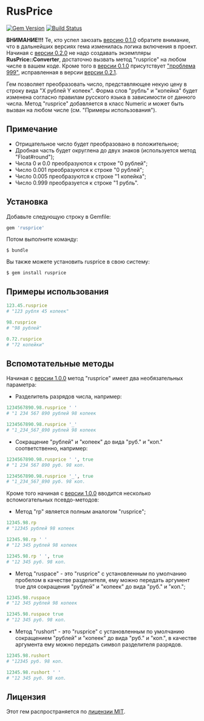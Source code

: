# RusPrice
[![Gem Version](https://badge.fury.io/rb/rusprice.svg)](https://badge.fury.io/rb/rusprice) [![Build Status](https://travis-ci.org/klekot/rusprice.svg?branch=master)](https://travis-ci.org/klekot/rusprice)

**ВНИМАНИЕ!!!** Те, кто успел заюзать [версию 0.1.0](https://github.com/klekot/rusprice/tree/v0.1.0) обратите внимание, что в дальнейших версиях гема изменилась логика включения в проект.
Начиная с [версии 0.2.0](https://github.com/klekot/rusprice/tree/v.0.2.0) не надо создавать экземпляры **RusPrice::Converter**, достаточно вызвать метод "rusprice" на любом числе в вашем коде.
Кроме того в [версии 0.1.0](https://github.com/klekot/rusprice/tree/v0.1.0) присутствует ["проблема 999"](https://github.com/klekot/rusprice/issues/1), исправленная в версии [версии 0.2.1](https://github.com/klekot/rusprice/tree/v0.2.1).

Гем позволяет преобразовать число, представляющее некую цену в строку вида "X рублей Y копеек". Форма слов "рубль" и "копейка" будет изменена согласно правилам русского языка в зависимости от данного числа.
Метод "rusprice" добавляется в класс Numeric и может быть вызван на любом числе (см. "Примеры использования").

## Примечание
 - Отрицательное число будет преобразовано в положительное;
 - Дробная часть будет округлена до двух знаков (используется метод "Float#round");
 - Числа 0 и 0.0 преобразуются к строке "0 рублей";
 - Число 0.001 преобразуются к строке "0 рублей";
 - Число 0.005 преобразуются к строке "1 копейка";
 - Число 0.999 преобразуется к строке "1 рубль".

## Установка

Добавьте следующую строку в Gemfile:

```ruby
gem 'rusprice'
```

Потом выполните команду:

    $ bundle

Вы также можете установить rusprice в свою систему:

    $ gem install rusprice

## Примеры использования
```ruby
123.45.rusprice
# "123 рубля 45 копеек"

98.rusprice
# "98 рублей"

0.72.rusprice
# "72 копейки"
```

## Вспомотательные методы

Начиная с [версии 1.0.0](https://github.com/klekot/rusprice/tree/v1.0.0) метод "rusprice" имеет два необязательных параметра:
 - Разделитель разрядов числа, например:
```ruby
1234567890.98.rusprice ' '
# "1 234 567 890 рублей 98 копеек

1234567890.98.rusprice '_'
# "1_234_567_890 рублей 98 копеек
```

 - Сокращение "рублей" и "копеек" до вида "руб." и "коп." соответственно, например:
```ruby
1234567890.98.rusprice ' ', true
# "1 234 567 890 руб. 98 коп.

1234567890.98.rusprice '_', true
# "1_234_567_890 руб. 98 коп.
````

Кроме того начиная с [версии 1.0.0](https://github.com/klekot/rusprice/tree/v1.0.0) вводится несколько вспомогательных псевдо-методов:
 - Метод "rp" является полным аналогом "rusprice";
 ```ruby
 12345.98.rp
 # "12345 рублей 98 копеек
 
 12345.98.rp ' '
 # "12 345 рублей 98 копеек
 
 12345.98.rp ' ', true
 # "12 345 руб. 98 коп. 
 ```
 - Метод "ruspace" - это "rusprice" с установленным по умолчанию пробелом в качестве разделителя, ему можно передать аргумент true для сокращения "рублей" и "копеек" до вида "руб." и "коп.";
```ruby
12345.98.ruspace
# "12 345 рублей 98 копеек

12345.98.ruspace true
# "12 345 руб. 98 коп. 
``` 
 - Метод "rushort" - это "rusprice" с установленным по умолчанию сокращением "рублей" и "копеек" до вида "руб." и "коп.", в качестве аргумента ему можно передать символ разделителя разрядов.
```ruby
12345.98.rushort
# "12345 руб. 98 коп.

12345.98.rushort ' '
# "12 345 руб. 98 коп.
```

## Лицензия

Этот гем распространяется по [лицензии MIT](http://opensource.org/licenses/MIT).
